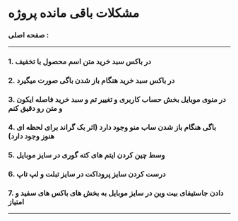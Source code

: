 # مشکلات باقی مانده پروژه

### صفحه اصلی :

---

### 1. در باکس سبد خرید متن اسم محصول با تخفیف
### 2. در باکس سبد خرید هنگام باز شدن باگی صورت میگیرد 

### 3. در منوی موبایل بخش حساب کاربری و تغییر تم و سبد خرید فاصله ایکون و متن رو دقیق کنم

### 4. باگی هنگام باز شدن ساب منو وجود دارد (اثر بک گراند برای لحظه ای هنوز وجود دارد)

### 5. وسط چین کردن ایتم های کته گوری در سایز موبایل 

### 6. درست کردن سایز پروداکت در سایز تبلت و لپ تاپ

### 7. دادن جاستیفای بیت وین در سایز موبایل به بخش های باکس های سفید و امتیاز

---